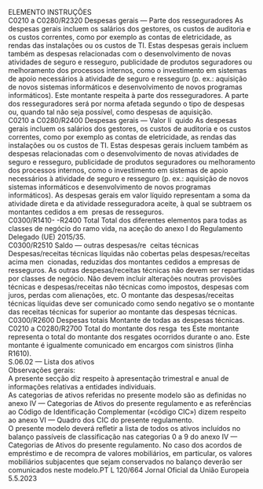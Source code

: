  
ELEMENTO  INSTRUÇÕES  
C0210 a 
C0280/R2320  Despesas gerais — Parte dos 
resseguradores  As despesas gerais incluem os salários dos gestores, os custos de auditoria e os 
custos correntes, como por exemplo as contas de eletricidade, as rendas das 
instalações ou os custos de TI. Estas despesas gerais incluem também as despesas 
relacionadas com o desenvolvimento de novas atividades de seguro e resseguro, 
publicidade de produtos seguradores ou melhoramento dos processos internos, 
como o investimento em sistemas de apoio necessários à atividade de seguro e 
resseguro (p. ex.: aquisição de novos sistemas informáticos e desenvolvimento de 
novos programas informáticos). 
Este montante respeita à parte dos resseguradores. 
A parte dos resseguradores será por norma afetada segundo o tipo de despesas ou, 
quando tal não seja possível, como despesas de aquisição.  
C0210 a 
C0280/R2400  Despesas gerais — Valor lí ­
quido  As despesas gerais incluem os salários dos gestores, os custos de auditoria e os 
custos correntes, como por exemplo as contas de eletricidade, as rendas das 
instalações ou os custos de TI. Estas despesas gerais incluem também as despesas 
relacionadas com o desenvolvimento de novas atividades de seguro e resseguro, 
publicidade de produtos seguradores ou melhoramento dos processos internos, 
como o investimento em sistemas de apoio necessários à atividade de seguro e 
resseguro (p. ex.: aquisição de novos sistemas informáticos e desenvolvimento de 
novos programas informáticos). 
As despesas gerais em valor líquido representam a soma da atividade direta e da 
atividade resseguradora aceite, à qual se subtraem os montantes cedidos a em ­
presas de resseguros.  
C0300/R1410- 
-R2400  Total  Total dos diferentes elementos para todas as classes de negócio do ramo vida, na 
aceção do anexo I do Regulamento Delegado (UE) 2015/35.  
C0300/R2510  Saldo — outras despesas/re ­
ceitas técnicas  Despesas/receitas técnicas líquidas não cobertas pelas despesas/receitas acima men ­
cionadas, reduzidas dos montantes cedidos a empresas de resseguros. As outras 
despesas/receitas técnicas não devem ser repartidas por classes de negócio. 
Não devem incluir alterações noutras provisões técnicas e despesas/receitas não 
técnicas como impostos, despesas com juros, perdas com alienações, etc. 
O montante das despesas/receitas técnicas líquidas deve ser comunicado como 
sendo negativo se o montante das receitas técnicas for superior ao montante das 
despesas técnicas.  
C0300/R2600  Despesas totais  Montante de todas as despesas técnicas.  
C0210 a 
C0280/R2700  Total do montante dos resga ­
tes  Este montante representa o total do montante dos resgates ocorridos durante o 
ano. 
Este montante é igualmente comunicado em encargos com sinistros (linha 
R1610).  
S.06.02 — Lista dos ativos  
Observações gerais:  
A presente secção diz respeito à apresentação trimestral e anual de informações relativas a entidades individuais.  
As categorias de ativos referidas no presente modelo são as definidas no anexo IV — Categorias de Ativos do presente 
regulamento e as referências ao Código de Identificação Complementar («código CIC») dizem respeito ao anexo VI — 
Quadro dos CIC do presente regulamento.  
O presente modelo deverá refletir a lista de todos os ativos incluídos no balanço passíveis de classificação nas categorias 
0 a 9 do anexo IV — Categorias de Ativos do presente regulamento. No caso dos acordos de empréstimo e de recompra 
de valores mobiliários, em particular, os valores mobiliários subjacentes que sejam conservados no balanço deverão ser 
comunicados neste modelo.PT  L 120/664 Jornal Oficial da União Europeia 5.5.2023